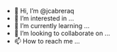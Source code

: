 - 👋 Hi, I’m @jcabreraq
- 👀 I’m interested in ...
- 🌱 I’m currently learning ...
- 💞️ I’m looking to collaborate on ...
- 📫 How to reach me ...

<!---
jcabreraq/jcabreraq is a ✨ special ✨ repository because its `README.md` (this file) appears on your GitHub profile.
You can click the Preview link to take a look at your changes.
--->
